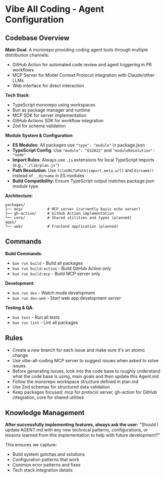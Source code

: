 # Vibe All Coding - Agent Configuration

## Codebase Overview

**Main Goal**: A monorepo providing coding agent tools through multiple distribution channels:

- GitHub Action for automated code review and agent triggering in PR workflows
- MCP Server for Model Context Protocol integration with Claude/other LLMs
- Web interface for direct interaction

**Tech Stack**:

- TypeScript monorepo using workspaces
- Bun as package manager and runtime
- MCP SDK for server implementation
- GitHub Actions SDK for workflow integration
- Zod for schema validation

**Module System & Configuration**:

- **ES Modules**: All packages use `"type": "module"` in package.json
- **TypeScript Config**: Use `"module": "ES2022"` and `"moduleResolution": "node"`
- **Import Rules**: Always use `.js` extensions for local TypeScript imports (e.g., `"./lib/plan.js"`)
- **Path Resolution**: Use `fileURLToPath(import.meta.url)` and `dirname()` instead of `__dirname` in ES modules
- **Build Compatibility**: Ensure TypeScript output matches package.json module type

**Architecture**:

```
packages/
├── mcp/           # MCP server (currently basic echo server)
├── gh-action/     # GitHub Action implementation
└── core/          # Shared utilities and types (planned)
apps/
└── web/           # Frontend application (planned)
```

## Commands

**Build Commands**:

- `bun run build` - Build all packages
- `bun run build:action` - Build GitHub Action only
- `bun run build:mcp` - Build MCP server only

**Development**:

- `bun run dev` - Watch mode development
- `bun run dev:web` - Start web app development server

**Testing & QA**:

- `bun test` - Run all tests
- `bun run lint` - Lint all packages

## Rules

- Create a new branch for each issue and make sure it's an atomic change.
- Use vibe-all-coding MCP server to suggest issues when asked to solve issues
- Before generating issues, look into the code base to roughly understand what the code base is using, main goals and then update this Agent.md
- Follow the monorepo workspace structure defined in plan.md
- Use Zod schemas for structured data validation
- Keep packages focused: mcp for protocol server, gh-action for GitHub integration, core for shared utilities

## Knowledge Management

**After successfully implementing features, always ask the user:**
"Should I update AGENT.md with any new technical patterns, configurations, or lessons learned from this implementation to help with future development?"

This ensures we capture:

- Build system gotchas and solutions
- Configuration patterns that work
- Common error patterns and fixes
- Tech stack integration details
